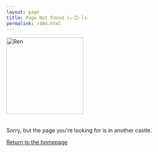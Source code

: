 ```yaml
---
layout: page
title: Page Not Found (๑·̀ᗝ·́)૭
permalink: /404.html
---
```


<div style="display: flex; align-items: center; gap: 20px; flex-wrap: wrap;">

  <a href="{{ site.baseurl }}/">
    <img src="{{ site.baseurl }}/images/404.png" alt="Ren" style="width: 200px; flex-shrink: 0;" />
  </a>

  <div>
    <p>Sorry, but the page you're looking for is in another castle.</p>
    <p>
        <a class="btn" href="{{ site.baseurl }}/">
            <i class="fa fa-home" aria-hidden="true"></i> Return to the homepage
        </a>
    </p>
  </div>

</div>
